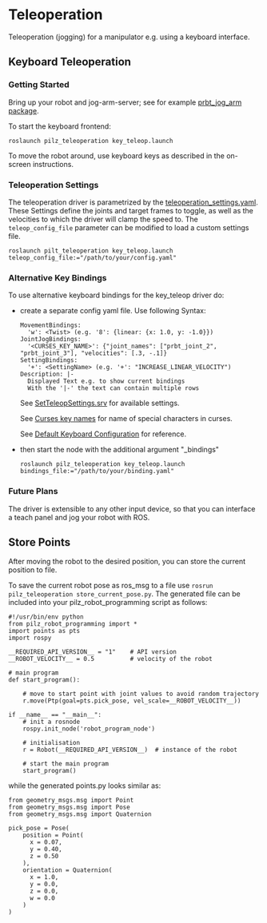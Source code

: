 # Teleoperation
Teleoperation (jogging) for a manipulator e.g. using a keyboard interface.

## Keyboard Teleoperation

### Getting Started
Bring up your robot and jog-arm-server; see for example [prbt_jog_arm package](../prbt_jog_arm_support/README.md).

To start the keyboard frontend:

```
roslaunch pilz_teleoperation key_teleop.launch
```

To move the robot around, use keyboard keys as described in the on-screen instructions.

### Teleoperation Settings
The teleoperation driver is parametrized by the 
[teleoperation_settings.yaml](../pilz_teleoperation/config/teleoperation_settings.yaml).
These Settings define the joints and target frames to toggle, as well as the velocities to which 
the driver will clamp the speed to. The `teleop_config_file` parameter can be modified to load a custom
settings file.

```
roslaunch pilt_teleoperation key_teleop.launch teleop_config_file:="/path/to/your/config.yaml"
```

### Alternative Key Bindings

To use alternative keyboard bindings for the key_teleop driver do:
- create a separate config yaml file.
Use following Syntax:
    ```
    MovementBindings:
      'w': <Twist> (e.g. '8': {linear: {x: 1.0, y: -1.0}})
    JointJogBindings:
      '<CURSES_KEY_NAME>': {"joint_names": ["prbt_joint_2", "prbt_joint_3"], "velocities": [.3, -.1]}
    SettingBindings:
      '+': <SettingName> (e.g. '+': "INCREASE_LINEAR_VELOCITY")
    Description: |-
      Displayed Text e.g. to show current bindings
      With the '|-' the text can contain multiple rows
    ```
    
    See [SetTeleopSettings.srv](./srv/SetTeleopSettings.srv) for available settings.

    See [Curses key names](https://www.gnu.org/software/guile-ncurses/manual/html_node/Getting-characters-from-the-keyboard.html)
    for name of special characters in curses.

    See [Default Keyboard Configuration](./config/keyboard_binding.yaml) for reference.

- then start the node with the additional argument "_bindings"

    ```
    roslaunch pilz_teleoperation key_teleop.launch bindings_file:="/path/to/your/binding.yaml"
    ```

### Future Plans
The driver is extensible to any other input device, so that you can interface
a teach panel and jog your robot with ROS.

## Store Points

After moving the robot to the desired position, you can store the current position to file.

To save the current robot pose as ros_msg to a file use `rosrun pilz_teleoperation store_current_pose.py`.
The generated file can be included into your pilz_robot_programming script as follows:

```
#!/usr/bin/env python
from pilz_robot_programming import *
import points as pts
import rospy

__REQUIRED_API_VERSION__ = "1"    # API version
__ROBOT_VELOCITY__ = 0.5          # velocity of the robot

# main program
def start_program():
  
    # move to start point with joint values to avoid random trajectory
    r.move(Ptp(goal=pts.pick_pose, vel_scale=__ROBOT_VELOCITY__))

if __name__ == "__main__":
    # init a rosnode
    rospy.init_node('robot_program_node')

    # initialisation
    r = Robot(__REQUIRED_API_VERSION__)  # instance of the robot

    # start the main program
    start_program()
```

while the generated points.py looks similar as:
```
from geometry_msgs.msg import Point
from geometry_msgs.msg import Pose
from geometry_msgs.msg import Quaternion

pick_pose = Pose(
    position = Point(
      x = 0.07,
      y = 0.40,
      z = 0.50
    ),
    orientation = Quaternion(
      x = 1.0,
      y = 0.0,
      z = 0.0,
      w = 0.0
    )
)
```